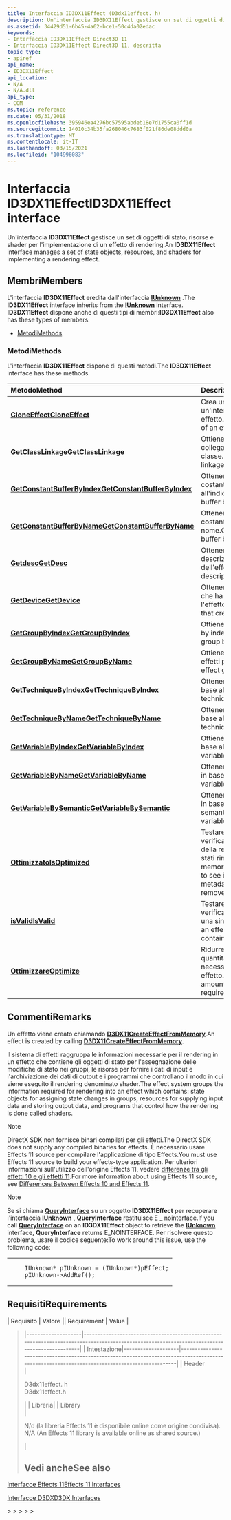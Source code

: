 ```yaml
---
title: Interfaccia ID3DX11Effect (D3dx11effect. h)
description: Un'interfaccia ID3DX11Effect gestisce un set di oggetti di stato, risorse e shader per l'implementazione di un effetto di rendering.
ms.assetid: 34429d51-6b45-4a62-bce1-50c4da02edac
keywords:
- Interfaccia ID3DX11Effect Direct3D 11
- Interfaccia ID3DX11Effect Direct3D 11, descritta
topic_type:
- apiref
api_name:
- ID3DX11Effect
api_location:
- N/A
- N/A.dll
api_type:
- COM
ms.topic: reference
ms.date: 05/31/2018
ms.openlocfilehash: 395946ea4276bc57595abdeb18e7d1755ca0ff1d
ms.sourcegitcommit: 14010c34b35fa268046c7683f021f86de08ddd0a
ms.translationtype: MT
ms.contentlocale: it-IT
ms.lasthandoff: 03/15/2021
ms.locfileid: "104996083"
---
```

# <a name="id3dx11effect-interface"></a><span data-ttu-id="c9249-105">Interfaccia ID3DX11Effect</span><span class="sxs-lookup"><span data-stu-id="c9249-105">ID3DX11Effect interface</span></span>

<span data-ttu-id="c9249-106">Un'interfaccia **ID3DX11Effect** gestisce un set di oggetti di stato, risorse e shader per l'implementazione di un effetto di rendering.</span><span class="sxs-lookup"><span data-stu-id="c9249-106">An **ID3DX11Effect** interface manages a set of state objects, resources, and shaders for implementing a rendering effect.</span></span>

## <a name="members"></a><span data-ttu-id="c9249-107">Membri</span><span class="sxs-lookup"><span data-stu-id="c9249-107">Members</span></span>

<span data-ttu-id="c9249-108">L'interfaccia **ID3DX11Effect** eredita dall'interfaccia [**IUnknown**](/windows/desktop/api/unknwn/nn-unknwn-iunknown) .</span><span class="sxs-lookup"><span data-stu-id="c9249-108">The **ID3DX11Effect** interface inherits from the [**IUnknown**](/windows/desktop/api/unknwn/nn-unknwn-iunknown) interface.</span></span> <span data-ttu-id="c9249-109">**ID3DX11Effect** dispone anche di questi tipi di membri:</span><span class="sxs-lookup"><span data-stu-id="c9249-109">**ID3DX11Effect** also has these types of members:</span></span>

-   [<span data-ttu-id="c9249-110">Metodi</span><span class="sxs-lookup"><span data-stu-id="c9249-110">Methods</span></span>](#methods)

### <a name="methods"></a><span data-ttu-id="c9249-111">Metodi</span><span class="sxs-lookup"><span data-stu-id="c9249-111">Methods</span></span>

<span data-ttu-id="c9249-112">L'interfaccia **ID3DX11Effect** dispone di questi metodi.</span><span class="sxs-lookup"><span data-stu-id="c9249-112">The **ID3DX11Effect** interface has these methods.</span></span>



| <span data-ttu-id="c9249-113">Metodo</span><span class="sxs-lookup"><span data-stu-id="c9249-113">Method</span></span>                                                                     | <span data-ttu-id="c9249-114">Descrizione</span><span class="sxs-lookup"><span data-stu-id="c9249-114">Description</span></span>                                                                               |
|:---------------------------------------------------------------------------|:------------------------------------------------------------------------------------------|
| [<span data-ttu-id="c9249-115">**CloneEffect**</span><span class="sxs-lookup"><span data-stu-id="c9249-115">**CloneEffect**</span></span>](id3dx11effect-cloneeffect.md)                           | <span data-ttu-id="c9249-116">Crea una copia di un'interfaccia effetto.</span><span class="sxs-lookup"><span data-stu-id="c9249-116">Creates a copy of an effect interface.</span></span><br/>                                         |
| [<span data-ttu-id="c9249-117">**GetClassLinkage**</span><span class="sxs-lookup"><span data-stu-id="c9249-117">**GetClassLinkage**</span></span>](id3dx11effect-getclasslinkage.md)                   | <span data-ttu-id="c9249-118">Ottiene un'interfaccia di collegamento di classe.</span><span class="sxs-lookup"><span data-stu-id="c9249-118">Gets a class linkage interface.</span></span><br/>                                                |
| [<span data-ttu-id="c9249-119">**GetConstantBufferByIndex**</span><span class="sxs-lookup"><span data-stu-id="c9249-119">**GetConstantBufferByIndex**</span></span>](id3dx11effect-getconstantbufferbyindex.md) | <span data-ttu-id="c9249-120">Ottenere un buffer costante in base all'indice.</span><span class="sxs-lookup"><span data-stu-id="c9249-120">Get a constant buffer by index.</span></span><br/>                                                |
| [<span data-ttu-id="c9249-121">**GetConstantBufferByName**</span><span class="sxs-lookup"><span data-stu-id="c9249-121">**GetConstantBufferByName**</span></span>](id3dx11effect-getconstantbufferbyname.md)   | <span data-ttu-id="c9249-122">Ottenere un buffer costante in base al nome.</span><span class="sxs-lookup"><span data-stu-id="c9249-122">Get a constant buffer by name.</span></span><br/>                                                 |
| [<span data-ttu-id="c9249-123">**Getdesc**</span><span class="sxs-lookup"><span data-stu-id="c9249-123">**GetDesc**</span></span>](id3dx11effect-getdesc.md)                                   | <span data-ttu-id="c9249-124">Ottenere una descrizione dell'effetto.</span><span class="sxs-lookup"><span data-stu-id="c9249-124">Get an effect description.</span></span><br/>                                                     |
| [<span data-ttu-id="c9249-125">**GetDevice**</span><span class="sxs-lookup"><span data-stu-id="c9249-125">**GetDevice**</span></span>](id3dx11effect-getdevice.md)                               | <span data-ttu-id="c9249-126">Ottenere il dispositivo che ha creato l'effetto.</span><span class="sxs-lookup"><span data-stu-id="c9249-126">Get the device that created the effect.</span></span><br/>                                        |
| [<span data-ttu-id="c9249-127">**GetGroupByIndex**</span><span class="sxs-lookup"><span data-stu-id="c9249-127">**GetGroupByIndex**</span></span>](id3dx11effect-getgroupbyindex.md)                   | <span data-ttu-id="c9249-128">Ottiene un effetto Group by index.</span><span class="sxs-lookup"><span data-stu-id="c9249-128">Gets an effect group by index.</span></span><br/>                                                 |
| [<span data-ttu-id="c9249-129">**GetGroupByName**</span><span class="sxs-lookup"><span data-stu-id="c9249-129">**GetGroupByName**</span></span>](id3dx11effect-getgroupbyname.md)                     | <span data-ttu-id="c9249-130">Ottiene un gruppo di effetti per nome.</span><span class="sxs-lookup"><span data-stu-id="c9249-130">Gets an effect group by name.</span></span><br/>                                                  |
| [<span data-ttu-id="c9249-131">**GetTechniqueByIndex**</span><span class="sxs-lookup"><span data-stu-id="c9249-131">**GetTechniqueByIndex**</span></span>](id3dx11effect-gettechniquebyindex.md)           | <span data-ttu-id="c9249-132">Ottenere una tecnica in base all'indice.</span><span class="sxs-lookup"><span data-stu-id="c9249-132">Get a technique by index.</span></span><br/>                                                      |
| [<span data-ttu-id="c9249-133">**GetTechniqueByName**</span><span class="sxs-lookup"><span data-stu-id="c9249-133">**GetTechniqueByName**</span></span>](id3dx11effect-gettechniquebyname.md)             | <span data-ttu-id="c9249-134">Ottenere una tecnica in base al nome.</span><span class="sxs-lookup"><span data-stu-id="c9249-134">Get a technique by name.</span></span><br/>                                                       |
| [<span data-ttu-id="c9249-135">**GetVariableByIndex**</span><span class="sxs-lookup"><span data-stu-id="c9249-135">**GetVariableByIndex**</span></span>](id3dx11effect-getvariablebyindex.md)             | <span data-ttu-id="c9249-136">Ottiene una variabile in base all'indice.</span><span class="sxs-lookup"><span data-stu-id="c9249-136">Get a variable by index.</span></span><br/>                                                       |
| [<span data-ttu-id="c9249-137">**GetVariableByName**</span><span class="sxs-lookup"><span data-stu-id="c9249-137">**GetVariableByName**</span></span>](id3dx11effect-getvariablebyname.md)               | <span data-ttu-id="c9249-138">Ottenere una variabile in base al nome.</span><span class="sxs-lookup"><span data-stu-id="c9249-138">Get a variable by name.</span></span><br/>                                                        |
| [<span data-ttu-id="c9249-139">**GetVariableBySemantic**</span><span class="sxs-lookup"><span data-stu-id="c9249-139">**GetVariableBySemantic**</span></span>](id3dx11effect-getvariablebysemantic.md)       | <span data-ttu-id="c9249-140">Ottenere una variabile in base alla semantica.</span><span class="sxs-lookup"><span data-stu-id="c9249-140">Get a variable by semantic.</span></span><br/>                                                    |
| [<span data-ttu-id="c9249-141">**Ottimizzato**</span><span class="sxs-lookup"><span data-stu-id="c9249-141">**IsOptimized**</span></span>](id3dx11effect-isoptimized.md)                           | <span data-ttu-id="c9249-142">Testare un effetto per verificare se i metadati della reflection sono stati rimossi dalla memoria.</span><span class="sxs-lookup"><span data-stu-id="c9249-142">Test an effect to see if the reflection metadata has been removed from memory.</span></span><br/> |
| [<span data-ttu-id="c9249-143">**isValid**</span><span class="sxs-lookup"><span data-stu-id="c9249-143">**IsValid**</span></span>](id3dx11effect-isvalid.md)                                   | <span data-ttu-id="c9249-144">Testare un effetto per verificare se contiene una sintassi valida.</span><span class="sxs-lookup"><span data-stu-id="c9249-144">Test an effect to see if it contains valid syntax.</span></span><br/>                             |
| [<span data-ttu-id="c9249-145">**Ottimizzare**</span><span class="sxs-lookup"><span data-stu-id="c9249-145">**Optimize**</span></span>](id3dx11effect-optimize.md)                                 | <span data-ttu-id="c9249-146">Ridurre al minimo la quantità di memoria necessaria per un effetto.</span><span class="sxs-lookup"><span data-stu-id="c9249-146">Minimize the amount of memory required for an effect.</span></span><br/>                          |



 

## <a name="remarks"></a><span data-ttu-id="c9249-147">Commenti</span><span class="sxs-lookup"><span data-stu-id="c9249-147">Remarks</span></span>

<span data-ttu-id="c9249-148">Un effetto viene creato chiamando [**D3DX11CreateEffectFromMemory**](d3dx11createeffectfrommemory.md).</span><span class="sxs-lookup"><span data-stu-id="c9249-148">An effect is created by calling [**D3DX11CreateEffectFromMemory**](d3dx11createeffectfrommemory.md).</span></span>

<span data-ttu-id="c9249-149">Il sistema di effetti raggruppa le informazioni necessarie per il rendering in un effetto che contiene gli oggetti di stato per l'assegnazione delle modifiche di stato nei gruppi, le risorse per fornire i dati di input e l'archiviazione dei dati di output e i programmi che controllano il modo in cui viene eseguito il rendering denominato shader.</span><span class="sxs-lookup"><span data-stu-id="c9249-149">The effect system groups the information required for rendering into an effect which contains: state objects for assigning state changes in groups, resources for supplying input data and storing output data, and programs that control how the rendering is done called shaders.</span></span>

> [!Note]  
> <span data-ttu-id="c9249-150">DirectX SDK non fornisce binari compilati per gli effetti.</span><span class="sxs-lookup"><span data-stu-id="c9249-150">The DirectX SDK does not supply any compiled binaries for effects.</span></span> <span data-ttu-id="c9249-151">È necessario usare Effects 11 source per compilare l'applicazione di tipo Effects.</span><span class="sxs-lookup"><span data-stu-id="c9249-151">You must use Effects 11 source to build your effects-type application.</span></span> <span data-ttu-id="c9249-152">Per ulteriori informazioni sull'utilizzo dell'origine Effects 11, vedere [differenze tra gli effetti 10 e gli effetti 11](d3d11-graphics-programming-guide-effects-differences.md).</span><span class="sxs-lookup"><span data-stu-id="c9249-152">For more information about using Effects 11 source, see [Differences Between Effects 10 and Effects 11](d3d11-graphics-programming-guide-effects-differences.md).</span></span>

 

> [!Note]
>
> <span data-ttu-id="c9249-153">Se si chiama [**QueryInterface**](/windows/desktop/api/unknwn/nf-unknwn-iunknown-queryinterface(q)) su un oggetto **ID3DX11Effect** per recuperare l'interfaccia [**IUnknown**](/windows/desktop/api/unknwn/nn-unknwn-iunknown) , **QueryInterface** restituisce E \_ nointerface.</span><span class="sxs-lookup"><span data-stu-id="c9249-153">If you call [**QueryInterface**](/windows/desktop/api/unknwn/nf-unknwn-iunknown-queryinterface(q)) on an **ID3DX11Effect** object to retrieve the [**IUnknown**](/windows/desktop/api/unknwn/nn-unknwn-iunknown) interface, **QueryInterface** returns E\_NOINTERFACE.</span></span> <span data-ttu-id="c9249-154">Per risolvere questo problema, usare il codice seguente:</span><span class="sxs-lookup"><span data-stu-id="c9249-154">To work around this issue, use the following code:</span></span>
>
> <span codelanguage=""></span>
>
> <table>
> <colgroup>
> <col style="width: 100%" />
> </colgroup>
> <tbody>
> <tr class="odd">
> <td><pre><code>    IUnknown* pIUnknown = (IUnknown*)pEffect;
>     pIUnknown->AddRef();</code></pre></td>
> </tr>
> </tbody>
> </table>
>  
>
> ## <a name="requirements"></a><span data-ttu-id="c9249-155">Requisiti</span><span class="sxs-lookup"><span data-stu-id="c9249-155">Requirements</span></span>
>
> 
>
<span data-ttu-id="c9249-156">| Requisito | Valore |</span><span class="sxs-lookup"><span data-stu-id="c9249-156">| Requirement | Value |</span></span>
> <span data-ttu-id="c9249-157">|--------------------|----------------------------------------------------------------------------------------------------------------------------------------------| | Intestazione</span><span class="sxs-lookup"><span data-stu-id="c9249-157">|--------------------|----------------------------------------------------------------------------------------------------------------------------------------------| | Header</span></span><br/>  | <dl> <span data-ttu-id="c9249-158"><dt>D3dx11effect. h</dt></span><span class="sxs-lookup"><span data-stu-id="c9249-158"><dt>D3dx11effect.h</dt></span></span> </dl>                                                    <span data-ttu-id="c9249-159">| | Libreria</span><span class="sxs-lookup"><span data-stu-id="c9249-159">| | Library</span></span><br/> | <dl> <span data-ttu-id="c9249-160"><dt>N/d (la libreria Effects 11 è disponibile online come origine condivisa).</dt></span><span class="sxs-lookup"><span data-stu-id="c9249-160"><dt>N/A (An Effects 11 library is available online as shared source.)</dt></span></span> </dl> |
>
> 
>
> ## <a name="see-also"></a><span data-ttu-id="c9249-161">Vedi anche</span><span class="sxs-lookup"><span data-stu-id="c9249-161">See also</span></span>
>
> <dl> <dt>

[<span data-ttu-id="c9249-162">Interfacce Effects 11</span><span class="sxs-lookup"><span data-stu-id="c9249-162">Effects 11 Interfaces</span></span>](d3d11-graphics-reference-effects11-interfaces.md)
</dt> <dt>

[<span data-ttu-id="c9249-163">Interfacce D3DX</span><span class="sxs-lookup"><span data-stu-id="c9249-163">D3DX Interfaces</span></span>](d3d11-graphics-reference-d3dx11-interfaces.md)
</dt> </dl>
>
>  
>
>  
>
